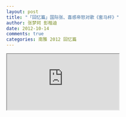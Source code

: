 ```yaml
---
layout: post
title: "「回忆篇」国际张、喜感帝怒对歌《套马杆》"
author: 张梦珂 彭楷迪
date: 2012-10-14
comments: true
categories: 南雅 2012 回忆篇
---
```

<iframe name="default" src="http://www.tudou.com/programs/view/html5embed.action?type=0&code=3yVxwTy2Pg4&lcode=&resourceId=379315028_06_05_99"></iframe>